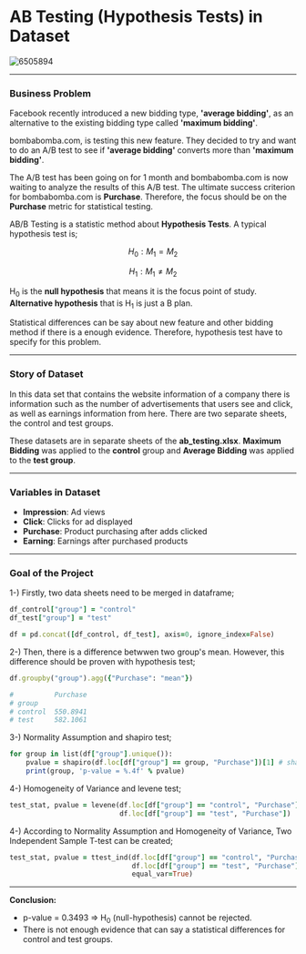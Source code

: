 # AB Testing (Hypothesis Tests) in Dataset  
![6505894](https://user-images.githubusercontent.com/95078183/226137808-ce2869c5-d640-4295-8363-a7173b6ecbf8.jpg)


---
### **Business Problem**
Facebook recently introduced a new bidding type, **'average bidding'**, as an alternative to the existing bidding type called **'maximum bidding'**.

bombabomba.com, is testing this new feature. They decided to try and want to do an A/B test to see if **'average bidding'** converts more than **'maximum bidding'**.

The A/B test has been going on for 1 month and bombabomba.com is now waiting to analyze the results of this A/B test. The ultimate success criterion for bombabomba.com is **Purchase**. Therefore, the focus should be on the **Purchase** metric for statistical testing.

AB/B Testing is a statistic method about **Hypothesis Tests**. A typical hypothesis test is;

```math
H_0: M_1 = M_2
```
```math
H_1: M_1 ≠ M_2
```
H<sub>0</sub> is the **null hypothesis** that means it is the focus point of study. **Alternative hypothesis** that is H<sub>1</sub> is just a B plan. 

Statistical differences can be say about new feature and other bidding method if there is a enough evidence. Therefore, hypothesis test have to specify for this problem.


---
### **Story of Dataset**
In this data set that contains the website information of a company there is information such as the number of advertisements that users see and click, as well as earnings information from here. There are two separate sheets, the control and test groups.

These datasets are in separate sheets of the **ab_testing.xlsx**. **Maximum Bidding** was applied to the **control** group and **Average Bidding** was applied to the **test group**.

---

### **Variables in Dataset**

- **Impression**: Ad views
- **Click**: Clicks for ad displayed
- **Purchase**: Product purchasing after adds clicked
- **Earning**: Earnings after purchased products
---
### **Goal of the Project**


1-) Firstly, two data sheets need to be merged in dataframe;

```ruby
df_control["group"] = "control"
df_test["group"] = "test"

df = pd.concat([df_control, df_test], axis=0, ignore_index=False)
```

2-) Then, there is a difference betwwen two group's mean. However, this difference should be proven with hypothesis test;
```ruby
df.groupby("group").agg({"Purchase": "mean"})

#          Purchase
# group
# control  550.8941
# test     582.1061
```

3-) Normality Assumption and shapiro test;
```ruby
for group in list(df["group"].unique()):
    pvalue = shapiro(df.loc[df["group"] == group, "Purchase"])[1] # shapironun 1. indexteki degeri
    print(group, 'p-value = %.4f' % pvalue)
```

4-) Homogeneity of Variance and levene test;
```ruby
test_stat, pvalue = levene(df.loc[df["group"] == "control", "Purchase"],
                           df.loc[df["group"] == "test", "Purchase"])
```


4-) According to Normality Assumption and Homogeneity of Variance, Two Independent Sample T-test can be created;
```ruby
test_stat, pvalue = ttest_ind(df.loc[df["group"] == "control", "Purchase"],
                              df.loc[df["group"] == "test", "Purchase"],
                              equal_var=True)
```
---

**Conclusion:** 
- p-value = 0.3493 => H<sub>0</sub> (null-hypothesis) cannot be rejected.
- There is not enough evidence that can say a statistical differences for control and test groups. 


